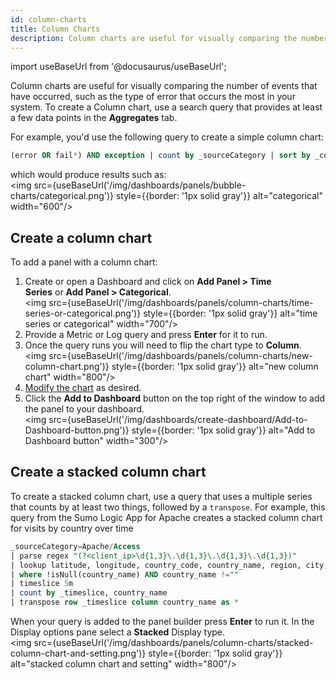 ```yaml
---
id: column-charts
title: Column Charts
description: Column charts are useful for visually comparing the number of events that have occurred.
---
```

import useBaseUrl from '@docusaurus/useBaseUrl';

Column charts are useful for visually comparing the number of events that have occurred, such as the type of error that occurs the most in your system. To create a Column chart, use a search query that provides at least a few data points in the **Aggregates** tab.

For example, you'd use the following query to create a simple column chart:

```sql
(error OR fail*) AND exception | count by _sourceCategory | sort by _count
```

which would produce results such as:<br/><img src={useBaseUrl('/img/dashboards/panels/bubble-charts/categorical.png')} style={{border: '1px solid gray'}} alt="categorical" width="600"/>

## Create a column chart

To add a panel with a column chart:

1. Create or open a Dashboard and click on **Add Panel > Time Series** or **Add Panel > Categorical**.<br/><img src={useBaseUrl('/img/dashboards/panels/column-charts/time-series-or-categorical.png')} style={{border: '1px solid gray'}} alt="time series or categorical" width="700"/>
1. Provide a Metric or Log query and press **Enter** for it to run.
1. Once the query runs you will need to flip the chart type to **Column**.<br/><img src={useBaseUrl('/img/dashboards/panels/column-charts/new-column-chart.png')} style={{border: '1px solid gray'}} alt="new column chart" width="800"/>
1. [Modify the chart](./modify-chart.md) as desired.
1. Click the **Add to Dashboard** button on the top right of the window to add the panel to your dashboard.<br/><img src={useBaseUrl('/img/dashboards/create-dashboard/Add-to-Dashboard-button.png')} style={{border: '1px solid gray'}} alt="Add to Dashboard button" width="300"/>

## Create a stacked column chart

To create a stacked column chart, use a query that uses a multiple series that counts by at least two things, followed by a `transpose`. For example, this query from the Sumo Logic App for Apache creates a stacked column chart for visits by country over time

```sql
_sourceCategory=Apache/Access
| parse regex "(?<client_ip>\d{1,3}\.\d{1,3}\.\d{1,3}\.\d{1,3})"
| lookup latitude, longitude, country_code, country_name, region, city, postal_code from geo://location on ip = client_ip
| where !isNull(country_name) AND country_name !=""
| timeslice 5m
| count by _timeslice, country_name
| transpose row _timeslice column country_name as *
```

When your query is added to the panel builder press **Enter** to run it. In the Display options pane select a **Stacked** Display type.<br/><img src={useBaseUrl('/img/dashboards/panels/column-charts/stacked-column-chart-and-setting.png')} style={{border: '1px solid gray'}} alt="stacked column chart and setting" width="800"/>